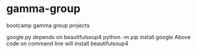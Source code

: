 # gamma-group
bootcamp gamma group projects

google.py depends on beautifulsoup4
python -m pip install google
Above code on command line will install beautifulsoup4
